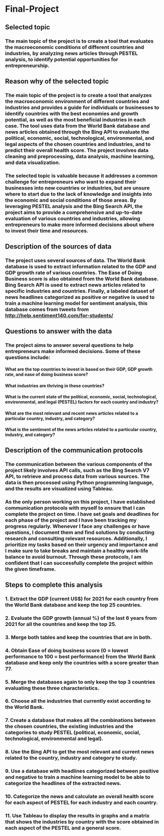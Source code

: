 # Final-Project

## Selected topic

### The main topic of the project is to create a tool that evaluates the macroeconomic conditions of different countries and industries, by analyzing news articles through PESTEL analysis, to identify potential opportunities for entrepreneurship.

## Reason why of the selected topic

### The main topic of the project is to create a tool that analyzes the macroeconomic environment of different countries and industries and provides a guide for individuals or businesses to identify countries with the best economies and growth potential, as well as the most beneficial industries in each case. The tool uses data from the World Bank database and news articles obtained through the Bing API to evaluate the political, economic, social, technological, environmental, and legal aspects of the chosen countries and industries, and to predict their overall health score. The project involves data cleaning and preprocessing, data analysis, machine learning, and data visualization. 

### The selected topic is valuable because it addresses a common challenge for entrepreneurs who want to expand their businesses into new countries or industries, but are unsure where to start due to the lack of knowledge and insights into the economic and social conditions of those areas. By leveraging PESTEL analysis and the Bing Search API, the project aims to provide a comprehensive and up-to-date evaluation of various countries and industries, allowing entrepreneurs to make more informed decisions about where to invest their time and resources.

## Description of the sources of data

### The project uses several sources of data. The World Bank database is used to extract information related to the GDP and GDP growth rate of various countries. The Ease of Doing Business score is also obtained from the World Bank database. Bing Search API is used to extract news articles related to specific industries and countries. Finally, a labeled dataset of news headlines categorized as positive or negative is used to train a machine learning model for sentiment analysis, this database comes from tweets from http://help.sentiment140.com/for-students/

## Questions to answer with the data

### The project aims to answer several questions to help entrepreneurs make informed decisions. Some of these questions include:
#### What are the top countries to invest in based on their GDP, GDP growth rate, and ease of doing business score?
#### What industries are thriving in these countries?
#### What is the current state of the political, economic, social, technological, environmental, and legal (PESTEL) factors for each country and industry?
#### What are the most relevant and recent news articles related to a particular country, industry, and category?
#### What is the sentiment of the news articles related to a particular country, industry, and category?

## Description of the communication protocols

### The communication between the various components of the project likely involves API calls, such as the Bing Search V7 API, to retrieve and process data from various sources. The data is then processed using Python programming language, and the results are visualized using Tableau.

### As the only person working on this project, I have established communication protocols with myself to ensure that I can complete the project on time. I have set goals and deadlines for each phase of the project and I have been tracking my progress regularly. Whenever I face any challenges or have questions, I document them and find solutions by conducting research and consulting relevant resources. Additionally, I prioritize my tasks based on their urgency and importance and I make sure to take breaks and maintain a healthy work-life balance to avoid burnout. Through these protocols, I am confident that I can successfully complete the project within the given timeframe.

## Steps to complete this analysis

### 1. Extract the GDP (current US$) for 2021 for each country from the World Bank database and keep the top 25 countries.
### 2. Evaluate the GDP growth (annual %) of the last 6 years from 2021 for all the countries and keep the top 25.
### 3. Merge both tables and keep the countries that are in both.
### 4. Obtain Ease of doing business score (0 = lowest performance to 100 = best performance) from the World Bank database and keep only the countries with a score greater than 77.
### 5. Merge the databases again to only keep the top 3 countries evaluating these three characteristics.
### 6. Choose all the industries that currently exist according to the World Bank.
### 7. Create a database that makes all the combinations between the chosen countries, the existing industries and the categories to study PESTEL (political, economic, social, technological, environmental and legal).
### 8. Use the Bing API to get the most relevant and current news related to the country, industry and category to study.
### 9. Use a database with headlines categorized between positive and negative to train a machine learning model to be able to categorize the headlines of the extracted news.
### 10. Categorize the news and calculate an overall health score for each aspect of PESTEL for each industry and each country.
### 11. Use Tableau to display the results in graphs and a matrix that shows the industries by country with the score obtained in each aspect of the PESTEL and a general score.

